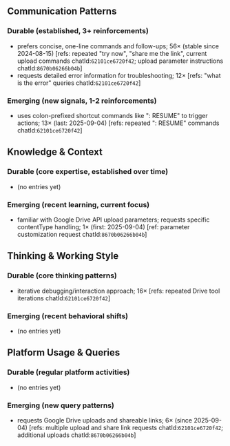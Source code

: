 ## Communication Patterns
### Durable (established, 3+ reinforcements)
- prefers concise, one-line commands and follow-ups; 56× (stable since 2024-08-15) [refs: repeated "try now", "share me the link", current upload commands chatId:`62101ce6720f42`; upload parameter instructions chatId:`8670b06266b04b`]
- requests detailed error information for troubleshooting; 12× [refs: "what is the error" queries chatId:`62101ce6720f42`]

### Emerging (new signals, 1-2 reinforcements)
- uses colon-prefixed shortcut commands like ": RESUME" to trigger actions; 13× (last: 2025-09-04) [refs: repeated ": RESUME" commands chatId:`62101ce6720f42`]

## Knowledge & Context
### Durable (core expertise, established over time)
- (no entries yet)

### Emerging (recent learning, current focus)
- familiar with Google Drive API upload parameters; requests specific contentType handling; 1× (first: 2025-09-04) [ref: parameter customization request chatId:`8670b06266b04b`]

## Thinking & Working Style
### Durable (core thinking patterns)
- iterative debugging/interaction approach; 16× [refs: repeated Drive tool iterations chatId:`62101ce6720f42`]

### Emerging (recent behavioral shifts)
- (no entries yet)

## Platform Usage & Queries
### Durable (regular platform activities)
- (no entries yet)

### Emerging (new query patterns)
- requests Google Drive uploads and shareable links; 6× (since 2025-09-04) [refs: multiple upload and share link requests chatId:`62101ce6720f42`; additional uploads chatId:`8670b06266b04b`]
